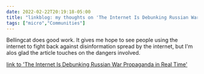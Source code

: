 ```yaml
---
date: 2022-02-22T20:19:18-05:00
title: "linkblog: my thoughts on 'The Internet Is Debunking Russian War Propaganda in Real Time'"
tags: ["micro","Communities"]
---
```

Bellingcat does good work. It gives me hope to see people using the internet to fight back against disinformation spread by the internet, but I'm alos glad the article touches on the dangers involved.
 
[link to 'The Internet Is Debunking Russian War Propaganda in Real Time'](https://www.vice.com/en/article/7kb75e/the-internet-is-debunking-russian-war-propaganda-in-real-time)
